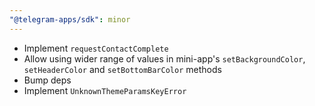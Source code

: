```yaml
---
"@telegram-apps/sdk": minor
---
```


- Implement `requestContactComplete`
- Allow using wider range of values in mini-app's `setBackgroundColor`, `setHeaderColor` and `setBottomBarColor` methods
- Bump deps
- Implement `UnknownThemeParamsKeyError`
